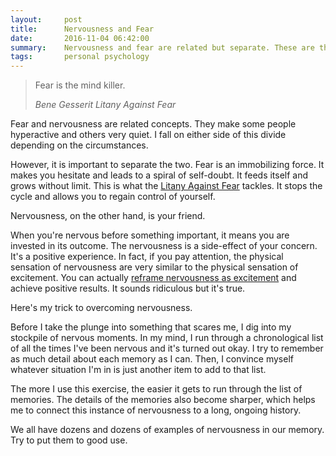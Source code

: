 ```yaml
---
layout:     post
title:      Nervousness and Fear
date:       2016-11-04 06:42:00
summary:    Nervousness and fear are related but separate. These are the techniques I use to deal with both of them.
tags:       personal psychology
---
```


<blockquote>
  <p>
    Fear is the mind killer.
  </p>
  <footer><cite title="Bene Gesserit Litany Against Fear">Bene Gesserit Litany Against Fear</cite></footer>
</blockquote>

Fear and nervousness are related concepts. They make some people hyperactive and others very quiet. I fall on either side of this divide depending on the circumstances.

However, it is important to separate the two. Fear is an immobilizing force. It makes you hesitate and leads to a spiral of self-doubt. It feeds itself and grows without limit. This is what the [Litany Against Fear](https://www.wikiwand.com/en/Bene_Gesserit#/Litany_against_fear) tackles. It stops the cycle and allows you to regain control of yourself.

Nervousness, on the other hand, is your friend.

When you're nervous before something important, it means you are invested in its outcome. The nervousness is a side-effect of your concern. It's a positive experience. In fact, if you pay attention, the physical sensation of nervousness are very similar to the physical sensation of excitement. You can actually [reframe nervousness as excitement](http://www.theatlantic.com/health/archive/2016/03/can-three-words-turn-anxiety-into-success/474909/) and achieve positive results. It sounds ridiculous but it's true.

Here's my trick to overcoming nervousness.

Before I take the plunge into something that scares me, I dig into my stockpile of nervous moments. In my mind, I run through a chronological list of all the times I've been nervous and it's turned out okay. I try to remember as much detail about each memory as I can. Then, I convince myself whatever situation I'm in is just another item to add to that list.

The more I use this exercise, the easier it gets to run through the list of memories. The details of the memories also become sharper, which helps me to connect this instance of nervousness to a long, ongoing history.

We all have dozens and dozens of examples of nervousness in our memory. Try to put them to good use.